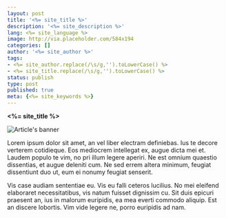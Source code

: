 ```yaml
---
layout: post
title: '<%= site_title %>'
description: '<%= site_description %>'
lang: <%= site_language %>
image: http://via.placeholder.com/584x194
categories: []
author: '<%= site_author %>'
tags:
- <%= site_author.replace(/\s/g,'').toLowerCase() %>
- <%= site_title.replace(/\s/g,'').toLowerCase() %>
status: publish
type: post
published: true
meta: {<%= site_keywords %>}
---
```

**<%= site_title %>**<!--more-->

<img src="http://via.placeholder.com/584x194" alt="Article's banner" />

Lorem ipsum dolor sit amet, an vel liber electram definiebas. Ius te decore verterem cotidieque. Eos mediocrem intellegat ex, augue dicta mei et. Laudem populo te vim, no pri illum legere aperiri. Ne est omnium quaestio dissentias, et augue deleniti cum. Ne sed errem altera minimum, feugiat dissentiunt duo ut, eum ei nonumy feugiat senserit.

Vis case audiam sententiae eu. Vis eu falli ceteros lucilius. No mei eleifend elaboraret necessitatibus, vis natum fuisset dignissim cu. Sit duis epicuri praesent an, ius in malorum euripidis, ea mea everti commodo aliquip. Est an discere lobortis. Vim vide legere ne, porro euripidis ad nam.
